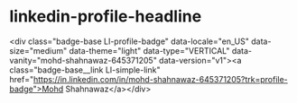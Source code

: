 # linkedin-profile-headline
&lt;div class="badge-base LI-profile-badge" data-locale="en_US" data-size="medium" data-theme="light" data-type="VERTICAL" data-vanity="mohd-shahnawaz-645371205" data-version="v1">&lt;a class="badge-base__link LI-simple-link" href="https://in.linkedin.com/in/mohd-shahnawaz-645371205?trk=profile-badge">Mohd Shahnawaz&lt;/a>&lt;/div>               
